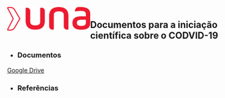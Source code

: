 <img src="./una.png" width="193px" height="55px" align="left">

## Documentos para a iniciação científica sobre o CODVID-19

- ### Documentos

[Google Drive](https://drive.google.com/drive/folders/1k1TRbhb2Dg3kQkVrOmlWze7gvhNT8viH)

- ### Referências